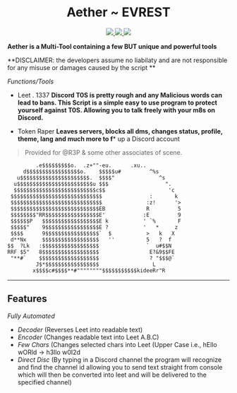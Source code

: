 <h1 align="center">
  Aether ~ EVREST
  <br>
</h1>
<p align="center">
  <a href="https://github.com/Everest187/Leet/blob/edit/main/LICENSE">
    <img src="https://img.shields.io/badge/license-Apache 2.0-black">
  </a>
  <a>
  <a href="https://github.com/Everest187/Leet/blob/main/main.py">
      <img src="https://img.shields.io/badge/status-works-brightgreen">
  </a>
  <a href="https://opensource.org/">
      <img src="https://img.shields.io/badge/Open%20Source-true-blue">
  </a>
</p>
  
**Aether is a Multi-Tool containing a few BUT unique and powerful tools**
  
 **DISCLAIMER: the developers assume no liabilaty and are not responsible for any misuse or damages caused by the
 script **
  
*Functions/Tools*
  - Leet . 1337 
  **Discord T0S is pretty rough and any Malicious words can lead to bans. 
  This Script is a simple easy to use program to protect yourself against T0S. Allowing you to talk freely with your m8s on Discord.**
  
  - Token Raper
**Leaves servers, blocks all dms, changes status, profile, theme, lang and much more to f*** up a Discord account
  
  > Provided for @R3P & some other associates of scene.
  ```  
           .e$$$$$$$$$o.  .z+""-eu.      .xu..
       d$$$$$$$$$$$$$$$$$o.    $$$$$u#         ^%s
     u$$$$$$$$$$$$$$$$$$$$$$.  $$$$"              ^s
    u$$$$$$$$$$$$$$$$$$$$$$$$u $$$                  ".
    $$$$$$$$$$$$$$$$$$$$$$$$$$c$$                    'c
   $$$$$$$$$$$$$$$$$$$$$$$$$$$$$               :       k
   $$$$$$$$$$$$$$$$$$$$$$$$$$$$$              :z!      '>
   $$$$$$$$$$$$$$$$$$$$$$$$$$$$EB             R         5
   $$$$$$$$"RR$$$$$$$$$$$$$$$$$E'            :E         9
   $$$$$$P   $$$$$$$$$$$$$$$$$$E k           ' `%       F
   $$$$$"    9$$$$$$$$$$$$$$$$$E ?           '   *     z
   $$$$      9$$$$$$$$$$$$$$$$$`  $           >   k   X
   d**Nx     $$$$$$$$$$$$$$$$$$   ''          5   ?  f
  $$  ?Lk   :$$$$$$$$$$$$$$$$$$               `  u#$$N
  RRF $5"   8$$$$$$$$$$$$$$$$$$                E?&9$$FE
   "**#`    $$$$$$$$$$$$$$$$$$$                ? "$$$@`
           J$*$$$$$$$$$$$$$$$$$                 L
          x$$$$c#$$$$**#""""""""$$$$$$$$$$$kideeRr"R
  ```
  -----

  ## **Features**
  *Fully Automated*
   - *Decoder* (Reverses Leet into readable text)
   - *Encoder* (Changes readable text into Leet A.B.C)
  - *Few Chars* (Changes selected chars into Leet (Upper Case i.e., hEllo wORld -> h3llo w0I2d
  - *Direct Disc* (By typing in a Discord channel the program will recognize and find the channel id allowing you to send text straight from console which
  will then be converted into leet and will be delivered to the specified channel)
